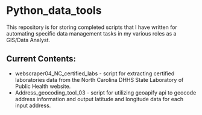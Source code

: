 # Python_data_tools
This repository is for storing completed scripts that I have written for automating specific data management tasks in my various roles as a GIS/Data Analyst. 

## Current Contents:
- webscraper04_NC_certified_labs - script for extracting certified laboratories data from the North Carolina DHHS State Laboratory of Public Health website.
- Address_geocoding_tool_03 - script for utilizing geoapify api to geocode address information and output latitude and longitude data for each input address.
